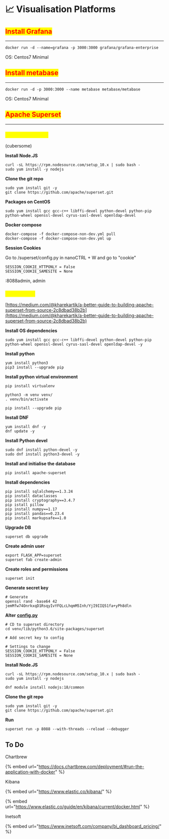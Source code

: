 # 📈 Visualisation Platforms

## <mark style="color:red;">**Install Grafana**</mark>

***

```
docker run -d --name=grafana -p 3000:3000 grafana/grafana-enterprise
```

OS: Centos7 Minimal

## <mark style="color:red;">**Install metabase**</mark>

***

```
docker run -d -p 3000:3000 --name metabase metabase/metabase
```

OS: Centos7 Minimal

## <mark style="color:red;">Apache Superset</mark>

***

### <mark style="color:yellow;">Docker Compose</mark>

(cubersome)

**Install Node.JS**

```
curl -sL https://rpm.nodesource.com/setup_10.x | sudo bash -
sudo yum install -y nodejs
```

**Clone the git repo**

```
sudo yum install git -y
git clone https://github.com/apache/superset.git
```

**Packages on CentOS**

```
sudo yum install gcc gcc-c++ libffi-devel python-devel python-pip python-wheel openssl-devel cyrus-sasl-devel openldap-devel
```

**Docker compose**

```
docker-compose -f docker-compose-non-dev.yml pull
docker-compose -f docker-compose-non-dev.yml up
```

**Session Cookies**

Go to /superset/config.py in nanoCTRL + W and go to "cookie"

```
SESSION_COOKIE_HTTPONLY = False
SESSION_COOKIE_SAMESITE = None
```

:8088admin, admin

### <mark style="color:yellow;">Local install</mark>

[https://medium.com/@kharekartik/a-better-guide-to-building-apache-superset-from-source-2c8dbad38b2b](https://medium.com/@kharekartik/a-better-guide-to-building-apache-superset-from-source-2c8dbad38b2b)

**Install OS dependencies**

```
sudo yum install gcc gcc-c++ libffi-devel python-devel python-pip python-wheel openssl-devel cyrus-sasl-devel openldap-devel -y
```

**Install python**

```
yum install python3
pip3 install --upgrade pip
```

**Install python virtual environment**

```
pip install virtualenv

python3 -m venv venv/
. venv/bin/activate

pip install --upgrade pip
```

**Install DNF**

```
yum install dnf -y
dnf update -y
```

**Install Python devel**

```
sudo dnf install python-devel -y
sudo dnf install python3-devel -y
```

**Install and initialise the database**

```
pip install apache-superset
```

**Install dependencies**

```
pip install sqlalchemy==1.3.24
pip install dataclasses
pip install cryptography==3.4.7
pip istall pillow
pip install numpy==1.17
pip install pandas==0.23.4
pip install markupsafe==1.0
```

**Upgrade DB**

```
superset db upgrade
```

**Create admin user**

```
export FLASK_APP=superset
superset fab create-admin
```

**Create roles and permissions**

```
superset init
```

**Generate secret key**

```
# Generate
openssl rand -base64 42
jemMfw74OnrkxqD1RsqyIvYFQLcLhqmM5Inh/YjI9IIQ51fa+yPh8dln
```

**Alter** [**config.py**](http://config.py)

```
# CD to superset directory
cd venv/lib/python3.6/site-packages/superset

# Add secret key to config

# Settings to change
SESSION_COOKIE_HTTPONLY = False
SESSION_COOKIE_SAMESITE = None
```

**Install Node.JS**

```
curl -sL https://rpm.nodesource.com/setup_10.x | sudo bash -
sudo yum install -y nodejs

dnf module install nodejs:18/common
```

**Clone the git repo**

```
sudo yum install git -y
git clone https://github.com/apache/superset.git
```

**Run**

```
superset run -p 8088 --with-threads --reload --debugger
```







## To Do

Chartbrew

{% embed url="https://docs.chartbrew.com/deployment/#run-the-application-with-docker" %}

Kibana

{% embed url="https://www.elastic.co/kibana/" %}

{% embed url="https://www.elastic.co/guide/en/kibana/current/docker.html" %}

Inetsoft

{% embed url="https://www.inetsoft.com/company/bi_dashboard_pricing/" %}



